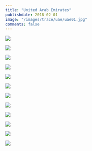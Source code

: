 ```yaml
---
title: "United Arab Emirates"
publishdate: 2018-02-01
image: "/images/trace/uae/uae01.jpg"
comments: false
---
```


![](/tongtong/images/trace/uae/uae01.jpg)


![](/tongtong/images/trace/uae/uae02.jpg)


![](/tongtong/images/trace/uae/uae03.jpg)


![](/tongtong/images/trace/uae/uae04.jpg)


![](/tongtong/images/trace/uae/uae05.jpg)


![](/tongtong/images/trace/uae/uae06.jpg)


![](/tongtong/images/trace/uae/uae07.jpg)


![](/tongtong/images/trace/uae/uae08.jpg)


![](/tongtong/images/trace/uae/uae09.jpg)


![](/tongtong/images/trace/uae/uae10.jpg)


![](/tongtong/images/trace/uae/uae11.jpg)


![](/tongtong/images/trace/uae/uae12.jpg)